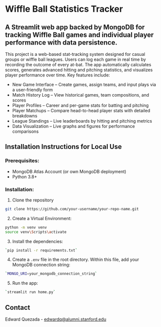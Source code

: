 # Wiffle Ball Statistics Tracker

## A Streamlit web app backed by MongoDB for tracking Wiffle Ball games and individual player performance with data persistence.

This project is a web-based stat-tracking system designed for casual groups or wiffle ball leagues. Users can log each game in real time by recording the outcome of every at-bat. The app automatically calculates scores, generates advanced hitting and pitching statistics, and visualizes player performance over time. Key features include: 

- New Game Interface – Create games, assign teams, and input plays via a user-friendly form
- Match History Log – View historical games, team compositions, and scores
- Player Profiles – Career and per-game stats for batting and pitching
- Player Matchups – Compare head-to-head player stats with detailed breakdowns
- League Standings – Live leaderboards by hitting and pitching metrics 
- Data Visualization – Live graphs and figures for performance comparisons


## Installation Instructions for Local Use

### Prerequisites: 
- MongoDB Atlas Account (or own MongoDB deployment)
- Python 3.8+

### Installation:

1. Clone the repository
```sh
git clone https://github.com/your-username/your-repo-name.git
```

2. Create a Virtual Environment: 
```sh
python -m venv venv
source venv\Scripts\activate
```
3. Install the dependencies: 
```sh
`pip install -r requirements.txt`
```
4. Create a `.env` file in the root directory. Within this file, add your MongoDB connection string: 
```sh
`MONGO_URI=your_mongodb_connection_string` 
```

5. Run the app:
```sh
`streamlit run home.py`
```

## Contact

Edward Quezada - edwardq@alumni.stanford.edu






